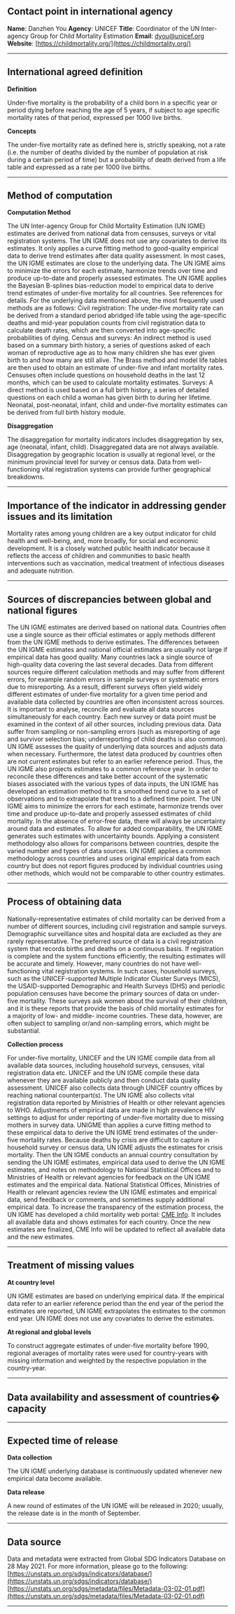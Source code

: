 ## Contact point in international agency

**Name**: Danzhen You
**Agency**: UNICEF
**Title**: Coordinator of the UN Inter-agency Group for Child Mortality Estimation
**Email**: [dyou@unicef.org](mailto:dyou@unicef.org)
**Website**: [https://childmortality.org/](https://childmortality.org/)

---

## International agreed definition

**Definition**

Under-five mortality is the probability of a child born in a specific year or period dying before reaching the age of 5 years, if subject to age specific mortality rates of that period, expressed per 1000 live births.

**Concepts**

The under-five mortality rate as defined here is, strictly speaking, not a rate \(i.e. the number of deaths divided by the number of population at risk during a certain period of time\) but a probability of death derived from a life table and expressed as a rate per 1000 live births.

---

## Method of computation

**Computation Method**

The UN Inter-agency Group for Child Mortality Estimation \(UN IGME\) estimates are derived from national data from censuses, surveys or vital registration systems. The UN IGME does not use any covariates to derive its estimates. It only applies a curve fitting method to good-quality empirical data to derive trend estimates after data quality assessment. In most cases, the UN IGME estimates are close to the underlying data. The UN IGME aims to minimize the errors for each estimate, harmonize trends over time and produce up-to-date and properly assessed estimates. The UN IGME applies the Bayesian B-splines bias-reduction model to empirical data to derive trend estimates of under-five mortality for all countries. See references for details. For the underlying data mentioned above, the most frequently used methods are as follows: Civil registration: The under-five mortality rate can be derived from a standard period abridged life table using the age-specific deaths and mid-year population counts from civil registration data to calculate death rates, which are then converted into age-specific probabilities of dying. Census and surveys: An indirect method is used based on a summary birth history, a series of questions asked of each woman of reproductive age as to how many children she has ever given birth to and how many are still alive. The Brass method and model life tables are then used to obtain an estimate of under-five and infant mortality rates. Censuses often include questions on household deaths in the last 12 months, which can be used to calculate mortality estimates. Surveys: A direct method is used based on a full birth history, a series of detailed questions on each child a woman has given birth to during her lifetime. Neonatal, post-neonatal, infant, child and under-five mortality estimates can be derived from full birth history module.

**Disaggregation**

The disaggregation for mortality indicators includes disaggregation by sex, age \(neonatal, infant, child\). Disaggregated data are not always available. Disaggregation by geographic location is usually at regional level, or the minimum provincial level for survey or census data. Data from well-functioning vital registration systems can provide further geographical breakdowns.

---

## Importance of the indicator in addressing gender issues and its limitation

Mortality rates among young children are a key output indicator for child health and well-being, and, more broadly, for social and economic development. It is a closely watched public health indicator because it reflects the access of children and communities to basic health interventions such as vaccination, medical treatment of infectious diseases and adequate nutrition.

---

## Sources of discrepancies between global and national figures

The UN IGME estimates are derived based on national data. Countries often use a single source as their official estimates or apply methods different from the UN IGME methods to derive estimates. The differences between the UN IGME estimates and national official estimates are usually not large if empirical data has good quality. Many countries lack a single source of high-quality data covering the last several decades. Data from different sources require different calculation methods and may suffer from different errors, for example random errors in sample surveys or systematic errors due to misreporting. As a result, different surveys often yield widely different estimates of under-five mortality for a given time period and available data collected by countries are often inconsistent across sources. It is important to analyse, reconcile and evaluate all data sources simultaneously for each country. Each new survey or data point must be examined in the context of all other sources, including previous data. Data suffer from sampling or non-sampling errors \(such as misreporting of age and survivor selection bias; underreporting of child deaths is also common\). UN IGME assesses the quality of underlying data sources and adjusts data when necessary. Furthermore, the latest data produced by countries often are not current estimates but refer to an earlier reference period. Thus, the UN IGME also projects estimates to a common reference year. In order to reconcile these differences and take better account of the systematic biases associated with the various types of data inputs, the UN IGME has developed an estimation method to fit a smoothed trend curve to a set of observations and to extrapolate that trend to a defined time point. The UN IGME aims to minimize the errors for each estimate, harmonize trends over time and produce up-to-date and properly assessed estimates of child mortality. In the absence of error-free data, there will always be uncertainty around data and estimates. To allow for added comparability, the UN IGME generates such estimates with uncertainty bounds. Applying a consistent methodology also allows for comparisons between countries, despite the varied number and types of data sources. UN IGME applies a common methodology across countries and uses original empirical data from each country but does not report figures produced by individual countries using other methods, which would not be comparable to other country estimates.

---

## Process of obtaining data

Nationally-representative estimates of child mortality can be derived from a number of different sources, including civil registration and sample surveys. Demographic surveillance sites and hospital data are excluded as they are rarely representative. The preferred source of data is a civil registration system that records births and deaths on a continuous basis. If registration is complete and the system functions efficiently, the resulting estimates will be accurate and timely. However, many countries do not have well-functioning vital registration systems. In such cases, household surveys, such as the UNICEF-supported Multiple Indicator Cluster Surveys \(MICS\), the USAID-supported Demographic and Health Surveys \(DHS\) and periodic population censuses have become the primary sources of data on under-five mortality. These surveys ask women about the survival of their children, and it is these reports that provide the basis of child mortality estimates for a majority of low- and middle- income countries. These data, however, are often subject to sampling or/and non-sampling errors, which might be substantial.

**Collection process**

For under-five mortality, UNICEF and the UN IGME compile data from all available data sources, including household surveys, censuses, vital registration data etc. UNICEF and the UN IGME compile these data whenever they are available publicly and then conduct data quality assessment. UNICEF also collects data through UNICEF country offices by reaching national counterpart\(s\). The UN IGME also collects vital registration data reported by Ministries of Health or other relevant agencies to WHO. Adjustments of empirical data are made in high prevalence HIV settings to adjust for under reporting of under-five mortality due to missing mothers in survey data. UNIGME than applies a curve fitting method to these empirical data to derive the UN IGME trend estimates of the under-five mortality rates. Because deaths by crisis are difficult to capture in household survey or census data, UN IGME adjusts the estimates for crisis mortality. Then the UN IGME conducts an annual country consultation by sending the UN IGME estimates, empirical data used to derive the UN IGME estimates, and notes on methodology to National Statistical Offices and to Ministries of Health or relevant agencies for feedback on the UN IGME estimates and the empirical data. National Statistical Offices, Ministries of Health or relevant agencies review the UN IGME estimates and empirical data, send feedback or comments, and sometimes supply additional empirical data. To increase the transparency of the estimation process, the UN IGME has developed a child mortality web portal: [CME Info](www.childmortality.org). It includes all available data and shows estimates for each country. Once the new estimates are finalized, CME Info will be updated to reflect all available data and the new estimates.

---

## Treatment of missing values

**At country level**

UN IGME estimates are based on underlying empirical data. If the empirical data refer to an earlier reference period than the end year of the period the estimates are reported, UN IGME extrapolates the estimates to the common end year. UN IGME does not use any covariates to derive the estimates.

**At regional and global levels**

To construct aggregate estimates of under-five mortality before 1990, regional averages of mortality rates were used for country-years with missing information and weighted by the respective population in the country-year.

---

## Data availability and assessment of countries� capacity

---

## Expected time of release

**Data collection**

The UN IGME underlying database is continuously updated whenever new empirical data become available.

**Data release**

A new round of estimates of the UN IGME will be released in 2020; usually, the release date is in the month of September.

---

## Data source

Data and metadata were extracted from Global SDG Indicators Database on 28 May 2021. For more information, please go to the following: [https://unstats.un.org/sdgs/indicators/database/](https://unstats.un.org/sdgs/indicators/database/) [https://unstats.un.org/sdgs/metadata/files/Metadata-03-02-01.pdf](https://unstats.un.org/sdgs/metadata/files/Metadata-03-02-01.pdf)

---
